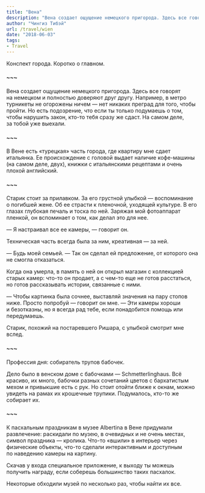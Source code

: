 ```yaml
---
title: "Вена"
description: "Вена создает ощущение немецкого пригорода. Здесь все говорят на немецком и полностью доверяют друг другу. Например, в метро турникеты не огорожены ничем — нет никаких преград для того, чтобы пройти. Но есть подозрение, что если ты только подумаешь о том, чтобы нарушить закон, кто-то тебя сразу же сдаст. На самом деле, за тобой уже выехали."
author: "Чингиз Тибэй"
url: /travel/wien
date: "2018-06-03"
tags: 
- Travel
---
```


<div class="wide">

Конспект города. Коротко о&nbsp;главном.

#### ~~~

Вена создает ощущение немецкого пригорода. Здесь все говорят на&nbsp;немецком и&nbsp;полностью доверяют друг другу. Например, в&nbsp;метро турникеты не&nbsp;огорожены ничем&nbsp;&mdash; нет никаких преград для того, чтобы пройти. Но&nbsp;есть подозрение, что если ты&nbsp;только подумаешь о&nbsp;том, чтобы нарушить закон, кто-то тебя сразу&nbsp;же сдаст. На&nbsp;самом деле, за&nbsp;тобой уже выехали.

#### ~~~

В&nbsp;Вене есть &laquo;турецкая&raquo; часть города, где квартиру мне сдает итальянка. Ее&nbsp;происхождение с&nbsp;головой выдает наличие кофе-машины (на&nbsp;самом деле, двух), книжки с&nbsp;итальянскими рецептами и&nbsp;очень плохой английский.

#### ~~~

Старик стоит за&nbsp;прилавком. За&nbsp;его грустной улыбкой&nbsp;&mdash; воспоминание о&nbsp;погибшей жене. Об&nbsp;ее&nbsp;страсти к&nbsp;пленочной, уходящей культуре. В&nbsp;его глазах глубокая печаль и&nbsp;тоска по&nbsp;ней. Заряжая мой фотоаппарат пленкой, он&nbsp;вспоминает о&nbsp;том, как делал это для нее.

&mdash;&nbsp;Я&nbsp;настраивал все ее&nbsp;камеры,&nbsp;&mdash; говорит&nbsp;он.

Техническая часть всегда была за&nbsp;ним, креативная&nbsp;&mdash; за&nbsp;ней.

&mdash;&nbsp;Будь моей семьей. &mdash;&nbsp;Так он&nbsp;сделал ей&nbsp;предложение, от&nbsp;которого она не&nbsp;смогла отказаться.

Когда она умерла, в&nbsp;память о&nbsp;ней он&nbsp;открыл магазин с&nbsp;коллекцией старых камер: что-то он&nbsp;продает, а&nbsp;с&nbsp;чем-то еще не&nbsp;готов расстаться, но&nbsp;готов рассказывать истории, связанные с&nbsp;ними.

&mdash;&nbsp;Чтобы картинка была сочнее, выставляй значения на&nbsp;пару стопов ниже. Просто попробуй&nbsp;&mdash; говорит он&nbsp;мне. &mdash;&nbsp;Эти камеры хороши и&nbsp;безотказны, но&nbsp;я&nbsp;всегда рад тебе, если понадобится помощь или передумаешь.

Старик, похожий на&nbsp;постаревшего Ришара, с&nbsp;улыбкой смотрит мне вслед.

#### ~~~

Профессия дня: собиратель трупов бабочек.

Дело было в&nbsp;венском доме с&nbsp;бабочками&nbsp;&mdash; Schmetterlinghaus. Всё красиво, их&nbsp;много, бабочки разных сочетаний цветов с&nbsp;бархатистым мехом и&nbsp;привыкшие есть с&nbsp;рук. Но&nbsp;стоит отойти ближе к&nbsp;окнам, можно увидеть на&nbsp;рамах их&nbsp;крошечные трупики. Подумалось, кто-то&nbsp;же собирает&nbsp;их.

#### ~~~

К&nbsp;пасхальным праздникам в&nbsp;музее Albertina в&nbsp;Вене придумали развлечение: раскидали по&nbsp;музею, в&nbsp;очевидных и&nbsp;не&nbsp;очень местах, символ праздника&nbsp;&mdash; кролика. Что-то &laquo;вшили&raquo; в&nbsp;интерьер через физические объекты, что-то сделали интерактивным и&nbsp;доступным по&nbsp;наведению камеры на&nbsp;картину.

Скачав у&nbsp;входа специальное приложение, к&nbsp;выходу ты&nbsp;можешь получить награду, если соберешь большинство таких пасхалок.

Некоторые обходили музей по&nbsp;несколько раз, чтобы найти их&nbsp;все.

</div>